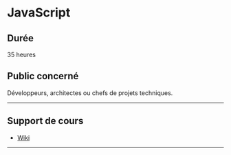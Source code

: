 # JavaScript

## Durée

35 heures

## Public concerné

Développeurs, architectes ou chefs de projets techniques.

___

## Support de cours

* [Wiki](https://github.com/seeren-training/JavaScript/wiki)

___
